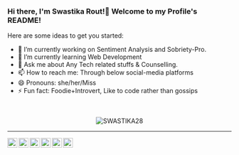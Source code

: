 ### Hi there, I'm Swastika Rout!👋      Welcome to my Profile's README!

Here are some ideas to get you started:

- 🔭 I’m currently working on Sentiment Analysis and Sobriety-Pro.
- 🌱 I’m currently learning Web Development
- 💬 Ask me about Any Tech related stuffs & Counselling.
- 📫 How to reach me: Through below social-media platforms
- 😄 Pronouns: she/her/Miss
- ⚡ Fun fact: Foodie+Introvert, Like to code rather than gossips
<!--
- 👯 I’m looking to collaborate on 
- 🤔 I’m looking for help with ...
-->
<br>
<div align="center">

<p align="centre"> <img src="https://komarev.com/ghpvc/?username=SWASTIKA28&label=Views&color=blue&style=plastic" alt="SWASTIKA28" /> </p>
</div>
<hr style="height:2px;border-width:0;color:gray;background-color:gray">

<div align="center">

<a href="https://twitter.com/SwastikaRout1">
  <img align="left" alt="Swastika's Twitter" width="22px" src="https://cdn.jsdelivr.net/npm/simple-icons@v3/icons/twitter.svg" />
</a>
<a href="https://www.linkedin.com/in/swastika-rout-b889b81b0/">
  <img align="left" alt="Swastika's Linkdein" width="22px" src="https://cdn.jsdelivr.net/npm/simple-icons@v3/icons/linkedin.svg" />
</a>
<a href="https://github.com/SWASTIKA28">
  <img align="left" alt="Swastika's Github" width="22px" src="https://cdn.jsdelivr.net/npm/simple-icons@v3/icons/github.svg" />
</a>
<a href="https://t.me/swastika_rout">
  <img align="left" alt="Swastika's Telegram" width="22px" src="https://cdn.jsdelivr.net/npm/simple-icons@v3/icons/telegram.svg" />
</a>
<a href="https://instagram.com/vrinda_p.r.i.y.a/">
  <img align="left" alt="Swastika's Instagram" width="22px" src="https://cdn.jsdelivr.net/npm/simple-icons@v3/icons/instagram.svg" />
</a>
<a href="https://www.facebook.com/rout.Swasti/">
  <img align="left" alt="Swastika's Facebook" width="22px" src="https://cdn.jsdelivr.net/npm/simple-icons@v3/icons/facebook.svg" />
</a>
</div>


<br/>
<br/>

